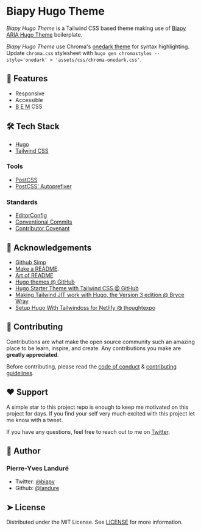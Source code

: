 # Biapy Hugo Theme

_Biapy Hugo Theme_ is a Tailwind CSS based theme making use of
[Biapy ARIA Hugo Theme](https://github.com:biapy/biapy-aria-hugo-theme)
boilerplate.

_Biapy Hugo Theme_ use Chroma's [onedark theme](https://xyproto.github.io/splash/docs/onedark.html)
for syntax highlighting. Update `chroma.css` stylesheet with
`hugo gen chromastyles --style='onedark' > 'assets/css/chroma-onedark.css'`.

## 🧐 Features

- Responsive
- Accessible
- [B E M](https://bem.info/) CSS

## 🛠️ Tech Stack

- [Hugo](https://gohugo.io/)
- [Tailwind CSS](https://tailwindcss.com/)

### Tools

- [PostCSS](https://postcss.org/)
- [PostCSS' Autoprefixer](https://github.com/postcss/autoprefixer)

### Standards

- [EditorConfig](https://editorconfig.org/)
- [Conventional Commits](https://www.conventionalcommits.org/)
- [Contributor Covenant](https://www.contributor-covenant.org/)

<!--
## 🛠️ Install Dependencies

```bash
npm install package-name
```
-->

## 🙇 Acknowledgements

- [Github Simp](https://readmi.xyz/)
- [Make a README](https://www.makeareadme.com/).
- [Art of README](https://github.com/hackergrrl/art-of-readme)
- [Hugo themes @ GitHub](https://github.com/gohugoio/hugoThemesSiteBuilder)
- [Hugo Starter Theme with Tailwind CSS @ GitHub](https://github.com/dirkolbrich/hugo-tailwindcss-starter-theme)
- [Making Tailwind JIT work with Hugo, the Version 3 edition @ Bryce Wray](https://www.brycewray.com/posts/2022/03/making-tailwind-jit-work-hugo-version-3-edition/)
- [Setup Hugo With Tailwindcss for Netlify @ thoughtexpo](https://thoughtexpo.com/setup-hugo-with-tailwindcss-for-netlify/)

## 🍰 Contributing

Contributions are what make the open source community such an amazing place to
be learn, inspire, and create. Any contributions you make are
**greatly appreciated**.

Before contributing, please read the [code of conduct](CODE_OF_CONDUCT.md)
& [contributing guidelines](CONTRIBUTING.md).

## ❤️ Support

A simple star to this project repo is enough to keep me motivated on this
project for days. If you find your self very much excited with this project
let me know with a tweet.

If you have any questions, feel free to reach out to me on
[Twitter](https://twitter.com/biapy).

## 🙇 Author

### Pierre-Yves Landuré

- Twitter: [@biapy](https://twitter.com/biapy)
- Github: [@landure](https://github.com/landure)

## ➤ License

Distributed under the MIT License. See [LICENSE](LICENSE) for more information.
